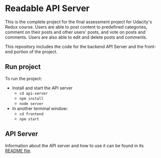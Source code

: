 # Readable API Server

This is the complete project for the final assessment project for Udacity's Redux course. Users are able to post content to predefined categories, comment on their posts and other users' posts, and vote on posts and comments. Users are also able to edit and delete posts and comments.

This repository includes the code for the backend API Server and the front-end portion of the project.

## Run project

To run the project:

* Install and start the API server
    - `cd api-server`
    - `npm install`
    - `node server`
* In another terminal window:
    - `cd frontend`
    - `npm start`

## API Server

Information about the API server and how to use it can be found in its [README file](api-server/README.md).
